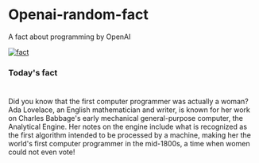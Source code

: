 
# Openai-random-fact
 A fact about programming by OpenAI

[![fact](https://github.com/MarioVidoni/openai-daily-fact/actions/workflows/main.yml/badge.svg)](https://github.com/MarioVidoni/openai-daily-fact/actions/workflows/main.yml)

### Today's fact
# 
Did you know that the first computer programmer was actually a woman? Ada Lovelace, an English mathematician and writer, is known for her work on Charles Babbage's early mechanical general-purpose computer, the Analytical Engine. Her notes on the engine include what is recognized as the first algorithm intended to be processed by a machine, making her the world's first computer programmer in the mid-1800s, a time when women could not even vote!